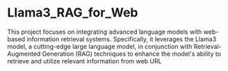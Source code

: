 # Llama3_RAG_for_Web
This project focuses on integrating advanced language models with web-based information retrieval systems. Specifically, it leverages the Llama3 model, a cutting-edge large language model, in conjunction with Retrieval-Augmented Generation (RAG) techniques to enhance the model's ability to retrieve and utilize relevant information from web URL
